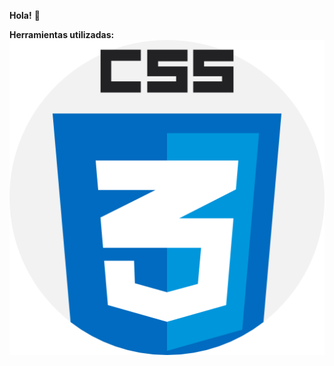 __Hola!__ 👋 

__Herramientas utilizadas:__
![alt text](https://raw.githubusercontent.com/milipereyra/milipereyra/images/images/919826.png)

